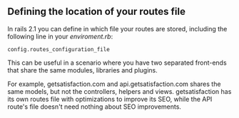 ## Defining the location of your routes file

In rails 2.1 you can define in which file your routes are stored, including the following line in your *enviroment.rb*:

	config.routes_configuration_file

This can be useful in a scenario where you have two separated front-ends that share the same modules, libraries and plugins.

For example, getsatisfaction.com and api.getsatisfaction.com shares the same models, but not the controllers, helpers and views. getsatisfaction has its own routes file with optimizations to improve its SEO, while the API route's file doesn't need nothing about SEO improvements.